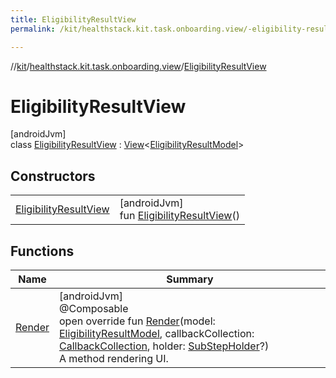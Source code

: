 ```yaml
---
title: EligibilityResultView
permalink: /kit/healthstack.kit.task.onboarding.view/-eligibility-result-view/index.html

---
```

//[kit](/kit.html)/[healthstack.kit.task.onboarding.view](../index.html)/[EligibilityResultView](index.html)



# EligibilityResultView



[androidJvm]\
class [EligibilityResultView](index.html) : [View](../../healthstack.kit.task.base/-view/index.html)&lt;[EligibilityResultModel](../../healthstack.kit.task.onboarding.model/-eligibility-result-model/index.html)&gt;



## Constructors


| | |
|---|---|
| [EligibilityResultView](-eligibility-result-view.html) | [androidJvm]<br>fun [EligibilityResultView](-eligibility-result-view.html)() |


## Functions


| Name | Summary |
|---|---|
| [Render](-render.html) | [androidJvm]<br>@Composable<br>open override fun [Render](-render.html)(model: [EligibilityResultModel](../../healthstack.kit.task.onboarding.model/-eligibility-result-model/index.html), callbackCollection: [CallbackCollection](../../healthstack.kit.task.base/-callback-collection/index.html), holder: [SubStepHolder](../../healthstack.kit.task.survey.question/-sub-step-holder/index.html)?)<br>A method rendering UI. |

